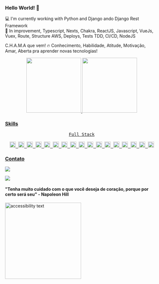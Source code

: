 ### Hello World! 👋

💻 I'm currently working with Python and Django ando Django Rest Framework<br>
🌱 In improvement, Typescript, Nexts, Chakra, ReactJS, Javascript, VueJs, Vuex, Route, Structure AWS, Deploys, Tests TDD, CI/CD, NodeJS<br>

C.H.A.M.A que vem! 🔥
Conhecimento, Habilidade, Atitude, Motivação, Amar, Aberta pra aprender novas tecnologias!

<div align="center">
  <a href="https://github.com/franzannakarolina">
  <img height="180em" src="https://github-readme-stats.vercel.app/api?username=franzannakarolina&show_icons=true&theme=dracula&include_all_commits=true&count_private=true"/>
  <img height="180em" src="https://github-readme-stats.vercel.app/api/top-langs/?username=franzannakarolina&layout=compact&langs_count=7&theme=dracula"/>
</div>

### Skills

 <div align="center">  
  <kbd> 
  <div align="center">
  <kbd>Full Stack</kbd>
  </div>  
<div style="display: inline_block"><br>  
    <code><img height= "20"src= "https://img.shields.io/badge/Python-FFD43B?style=for-the-badge&logo=python&logoColor=darkgreen"></code>
    <code><img height= "20"src= "https://img.shields.io/badge/JavaScript-323330?style=for-the-badge&logo=javascript&logoColor=F7DF1E"></code>
    <code><img height= "20"src= "https://img.shields.io/badge/Pandas-2C2D72?style=for-the-badge&logo=pandas&logoColor=white"></code>
    <code><img height= "20"src= "https://img.shields.io/badge/TypeScript-007ACC?style=for-the-badge&logo=typescript&logoColor=white"></code>
    <code><img height= "20"src= "https://img.shields.io/badge/PostgreSQL-316192?style=for-the-badge&logo=postgresql&logoColor=white"></code>
    <code><img height= "20"src= "https://img.shields.io/badge/MongoDB-4EA94B?style=for-the-badge&logo=mongodb&logoColor=white"></code>
    <code><img height= "20"src= "https://img.shields.io/badge/MariaDB-003545?style=for-the-badge&logo=mariadb&logoColor=white"></code>
    <code><img height= "20"src= "https://img.shields.io/badge/redis-%23DD0031.svg?&style=for-the-badge&logo=redis&logoColor=white"></code>
    <code><img height= "20"src= "https://img.shields.io/badge/Jest-C21325?style=for-the-badge&logo=jest&logoColor=white"></code>
    <code><img height= "20"src= "https://img.shields.io/badge/Vue.js-35495E?style=for-the-badge&logo=vuedotjs&logoColor=4FC08D"></code>
    <code><img height= "20"src= "https://img.shields.io/badge/Bootstrap-563D7C?style=for-the-badge&logo=bootstrap&logoColor=white"></code>
    <code><img height= "20"src= "https://img.shields.io/badge/Django-092E20?style=for-the-badge&logo=django&logoColor=green"></code>
    <code><img height= "20"src= "https://img.shields.io/badge/Docker-2CA5E0?style=for-the-badge&logo=docker&logoColor=white"></code>
    <code><img height= "20"src= "https://img.shields.io/badge/Git-F05032?style=for-the-badge&logo=git&logoColor=white"></code>
    <code><img height= "20"src= "https://img.shields.io/badge/Postman-FF6C37?style=for-the-badge&logo=Postman&logoColor=white"></code>
    <code><img height= "20"src= "https://img.shields.io/badge/Swagger-85EA2D?style=for-the-badge&logo=Swagger&logoColor=white"></code>
    <code><img height= "20"src= "https://img.shields.io/badge/Vuetify-1867C0?style=for-the-badge&logo=vuetify&logoColor=white"></code>
</div>
</kbd>
  </div>  
  
### Contato

<div>
<a href = "mailto:franz.karols@gmail.com"><img src="https://img.shields.io/badge/Gmail-D14836?style=for-the-badge&logo=gmail&logoColor=white" target="_blank"></a>

<a href="https://www.linkedin.com/in/anna-karolina-franz-b72242218/" target="_blank"><img src="https://img.shields.io/badge/-LinkedIn-%230077B5?style=for-the-badge&logo=linkedin&logoColor=white" target="_blank"></a>

</div>

#### "Tenha muito cuidado com o que você deseja de coração, porque por certo será seu" - Napoleon Hill  
  
   <img src="https://www.google.com/url?sa=i&url=https%3A%2F%2Fwww.gratispng.com%2Fpng-gwyehc%2F&psig=AOvVaw29hyv4Y405EgaQyoctLmfT&ust=1642268385489000&source=images&cd=vfe&ved=0CAsQjRxqFwoTCLi37M_ksfUCFQAAAAAdAAAAABAD" width="250" alt="accessibility text">
  
